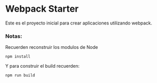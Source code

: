# Webpack Starter

Este es el proyecto inicial para crear aplicaciones utilizando webpack.

### Notas:

Recuerden reconstruir los modulos de Node
```
npm install
```

Y para construir el build recuerden:

```
npm run build
```

